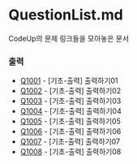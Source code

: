 # QuestionList.md

CodeUp의 문제 링크들을 모아놓은 문서

### 출력

* [Q1001](https://codeup.kr/problem.php?id=1001) - [기초-출력] 출력하기01
* [Q1002](https://codeup.kr/problem.php?id=1002) - [기초-출력] 출력하기02
* [Q1003](https://codeup.kr/problem.php?id=1003) - [기초-출력] 출력하기03
* [Q1004](https://codeup.kr/problem.php?id=1004) - [기초-출력] 출력하기04
* [Q1005](https://codeup.kr/problem.php?id=1005) - [기초-출력] 출력하기05
* [Q1006](https://codeup.kr/problem.php?id=1006) - [기초-출력] 출력하기06
* [Q1007](https://codeup.kr/problem.php?id=1007) - [기초-출력] 출력하기07
* [Q1008](https://codeup.kr/problem.php?id=1008) - [기초-출력] 출력하기08
